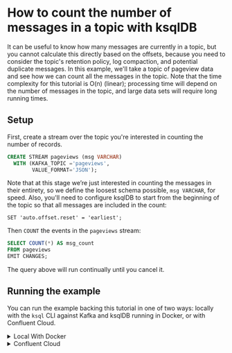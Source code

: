 <!-- title: How to count the number of messages in a topic with ksqlDB -->
<!-- description: In this tutorial, learn how to count the number of messages in a topic with ksqlDB, with step-by-step instructions and supporting code. -->

# How to count the number of messages in a topic with ksqlDB

It can be useful to know how many messages are currently in a topic, but you cannot calculate this directly based on the offsets, because you need to consider the topic's retention policy, log compaction, and potential duplicate messages. In this example, we'll take a topic of pageview data and see how we can count all the messages in the topic. Note that the time complexity for this tutorial is O(n) (linear); processing time will depend on the number of messages in the topic, and large data sets will require long running times.

## Setup

First, create a stream over the topic you're interested in counting the number of records.

```sql
CREATE STREAM pageviews (msg VARCHAR)
  WITH (KAFKA_TOPIC ='pageviews',
        VALUE_FORMAT='JSON');
```

Note that at this stage we’re just interested in counting the messages in their entirety, so we define the loosest schema possible, `msg VARCHAR`, for speed.
Also, you'll need to configure ksqlDB to start from the beginning of the topic so that all messages are included in the count:

```text
SET 'auto.offset.reset' = 'earliest';
```

Then `COUNT` the events in the `pageviews` stream:

```sql
SELECT COUNT(*) AS msg_count
FROM pageviews
EMIT CHANGES;
```

The query above will run continually until you cancel it.

## Running the example

You can run the example backing this tutorial in one of two ways: locally with the `ksql` CLI against Kafka and ksqlDB running in Docker, or with Confluent Cloud.

<details>
  <summary>Local With Docker</summary>

  ### Prerequisites

  * Docker running via [Docker Desktop](https://docs.docker.com/desktop/) or [Docker Engine](https://docs.docker.com/engine/install/)
  * [Docker Compose](https://docs.docker.com/compose/install/). Ensure that the command `docker compose version` succeeds.

  ### Run the commands

  Clone the `confluentinc/tutorials` GitHub repository (if you haven't already) and navigate to the `tutorials` directory:

  ```shell
  git clone git@github.com:confluentinc/tutorials.git
  cd tutorials
  ```

  Start ksqlDB and Kafka:

  ```shell
  docker compose -f ./docker/docker-compose-ksqldb.yml up -d
  ```

  Next, open the ksqlDB CLI:

  ```shell
  docker exec -it ksqldb-cli ksql http://ksqldb-server:8088
  ```

  Run the following SQL statements to create the `pageviews` stream backed by Kafka running in Docker and populate it with
  test data.

  ```sql
  CREATE STREAM pageviews (msg VARCHAR)
    WITH (KAFKA_TOPIC ='pageviews',
          PARTITIONS=1,
          VALUE_FORMAT='JSON');
  ```

  ```sql
  INSERT INTO pageviews (msg) VALUES ('https://www.acme.com/home');
  INSERT INTO pageviews (msg) VALUES ('https://www.acme.com/search');
  INSERT INTO pageviews (msg) VALUES ('https://www.acme.com/home');
  INSERT INTO pageviews (msg) VALUES ('https://www.acme.com/products');
  ```

  Finally, run the aggregating count query. Note that we first tell ksqlDB to consume from the beginning of the stream,
  and we also configure the query to use caching so that we only get a single count result.

  ```sql
  SET 'auto.offset.reset'='earliest';
  SET 'ksql.streams.cache.max.bytes.buffering' = '10000000';

  SELECT COUNT(*) AS msg_count
  FROM pageviews
  EMIT CHANGES;
  ```

  The query output should look like this:

  ```plaintext
  +----------------------------------------+
  |MSG_COUNT                               |
  +----------------------------------------+
  |4                                       |
  +----------------------------------------+
  ```

  When you are finished, exit the ksqlDB CLI by entering `CTRL-D` and clean up the containers used for this tutorial by running:

  ```shell
  docker compose -f ./docker/docker-compose-ksqldb.yml down
  ```

</details>

<details>
  <summary>Confluent Cloud</summary>

  ### Prerequisites

  * A [Confluent Cloud](https://confluent.cloud/signup) account
  * The [Confluent CLI](https://docs.confluent.io/confluent-cli/current/install.html) installed on your machine

  ### Create Confluent Cloud resources

  Login to your Confluent Cloud account:

  ```shell
  confluent login --prompt --save
  ```

  Install a CLI plugin that will streamline the creation of resources in Confluent Cloud:

  ```shell
  confluent plugin install confluent-cloud_kickstart
  ```

  Run the following command to create a Confluent Cloud environment and Kafka cluster. This will create 
  resources in AWS region `us-west-2` by default, but you may override these choices by passing the `--cloud` argument with
  a value of `aws`, `gcp`, or `azure`, and the `--region` argument that is one of the cloud provider's supported regions,
  which you can list by running `confluent kafka region list --cloud <CLOUD PROVIDER>`
  
  ```shell
  confluent cloud-kickstart --name ksqldb-tutorial \
    --environment-name ksqldb-tutorial \
    --output-format stdout
  ```

  Now, create a ksqlDB cluster by first getting your user ID of the form `u-123456` when you run this command:

  ```shell
  confluent iam user list
  ```

  And then create a ksqlDB cluster called `ksqldb-tutorial` with access linked to your user account:

  ```shell
  confluent ksql cluster create ksqldb-tutorial \
    --credential-identity <USER ID>
  ```

  ### Run the commands

  Login to the [Confluent Cloud Console](https://confluent.cloud/). Select `Environments` in the lefthand navigation,
  and then click the `ksqldb-tutorial` environment tile. Click the `ksqldb-tutorial` Kafka cluster tile, and then
  select `ksqlDB` in the lefthand navigation.

  The cluster may take a few minutes to be provisioned. Once its status is `Up`, click the cluster name and scroll down to the editor.

  In the query properties section at the bottom, change the value for `auto.offset.reset` to `Earliest` so that ksqlDB 
  will consume from the beginning of the stream we create. Then click `Add another field` and add a property
  `cache.max.bytes.buffering` with value `10000000`. This configures the count query to use caching so that we only get
  a single final count in this example as oppposed to updates for every event in the `pageviews` stream.

  Enter the following statements in the editor and click `Run query`. This creates the `pageviews` stream and
  populates it with test data.

  ```sql
  CREATE STREAM pageviews (msg VARCHAR)
    WITH (KAFKA_TOPIC ='pageviews',
          PARTITIONS=1,
          VALUE_FORMAT='JSON');

  INSERT INTO pageviews (msg) VALUES ('https://www.acme.com/home');
  INSERT INTO pageviews (msg) VALUES ('https://www.acme.com/search');
  INSERT INTO pageviews (msg) VALUES ('https://www.acme.com/home');
  INSERT INTO pageviews (msg) VALUES ('https://www.acme.com/products');
  ```

  Now paste the count query in the editor and click `Run query`:

  ```sql
  SELECT COUNT(*) AS msg_count
  FROM pageviews
  EMIT CHANGES;
  ```

  The query output should look like this:

  ```plaintext
  +----------------------------------------+
  |MSG_COUNT                               |
  +----------------------------------------+
  |4                                       |
  +----------------------------------------+
  ```

  ### Clean up

  When you are finished, delete the `ksqldb-tutorial` environment by first getting the environment ID of the form 
  `env-123456` corresponding to it:

  ```shell
  confluent environment list
  ```

  Delete the environment, including all resources created for this tutorial:

  ```shell
  confluent environment delete <ENVIRONMENT ID>
  ```

</details>

